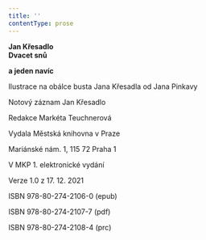 ```yaml
---
title: ''
contentType: prose
---
```


<section>

**Jan Křesadlo  
Dvacet snů**

**a jeden navíc**

</section>

<section>

Ilustrace na obálce busta Jana Křesadla od Jana Pinkavy

Notový záznam Jan Křesadlo

Redakce Markéta Teuchnerová

</section>

<section>

Vydala Městská knihovna v Praze

Mariánské nám. 1, 115 72 Praha 1

</section>

<section>

V MKP 1. elektronické vydání

Verze 1.0 z 17. 12. 2021

</section>

<section>

ISBN 978-80-274-2106-0 (epub)

ISBN 978-80-274-2107-7 (pdf)

ISBN 978-80-274-2108-4 (prc)

</section>
